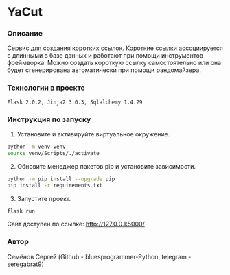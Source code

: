 # YaCut


### Описание
Сервис для создания коротких ссылок. Короткие ссылки ассоциируется с длинными
в базе данных и работают при помощи инструментов фреймворка. Можно создать короткую ссылку
самостоятельно или она будет сгенерирована автоматически при помощи рандомайзера.

### Технологии в проекте
	Flask 2.0.2, Jinja2 3.0.3, Sqlalchemy 1.4.29

### Инструкция по запуску
1. Установите и активируйте виртуальное окружение.
```bash
python -m venv venv
source venv/Scripts/./activate
```
2. Обновите менеджер пакетов pip и установите зависимости.
```bash
python -m pip install --upgrade pip
pip install -r requirements.txt
```
3. Запустите проект.
```bash
flask run
```

Сайт доступен по ссылке: http://127.0.0.1:5000/

### Автор
Семёнов Сергей (Github - bluesprogrammer-Python, telegram - seregabrat9)

